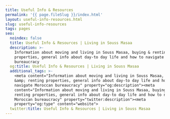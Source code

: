 ```yaml
---
title: Useful Info & Resources
permalink: '{{ page.fileSlug }}/index.html'
layout: useful-info-resources.html
slug: useful-info-resources
tags: pages
seo:
  noindex: false
  title: Useful Info & Resources | Living in Souss Masaa
  description: >-
    Information about moving and living in Souss Masaa, buying & renting
    properties, general info about day-to day life and how to navigate Moroccan
    bureaucracy
  og:title: Useful Info & Resources | Living in Souss Masaa
  additional_tags: >-
    <meta content="Information about moving and living in Souss Masaa, buying
    &amp; renting properties, general info about day-to day life and how to
    navigate Moroccan bureaucracy" property="og:description"><meta
    content="Information about moving and living in Souss Masaa, buying &amp;
    renting properties, general info about day-to day life and how to navigate
    Moroccan bureaucracy" property="twitter:description"><meta
    property="og:type" content="website">
  twitter:title: Useful Info & Resources | Living in Souss Masaa
---
```



